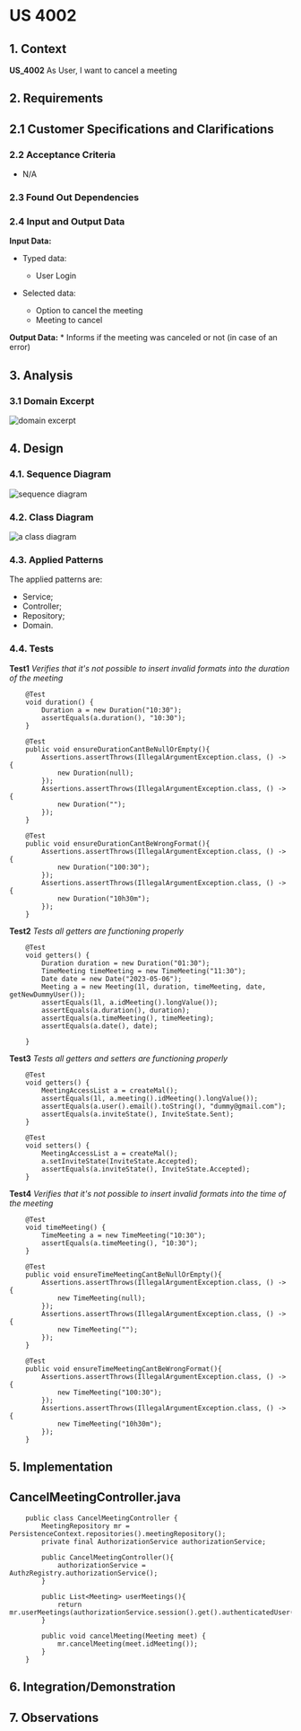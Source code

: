 # US 4002

## 1. Context

**US_4002** As User, I want to cancel a meeting

## 2. Requirements

## 2.1 Customer Specifications and Clarifications

### 2.2 Acceptance Criteria

- N/A

### 2.3 Found Out Dependencies

### 2.4 Input and Output Data

**Input Data:**

* Typed data:
    * User Login

* Selected data:
    * Option to cancel the meeting
    * Meeting to cancel

**Output Data:**
    * Informs if the meeting was canceled or not (in case of an error)

## 3. Analysis

### 3.1 Domain Excerpt
![domain excerpt](US4002_DM.svg)

## 4. Design

### 4.1. Sequence Diagram

![sequence diagram](US4002_SD.svg)

### 4.2. Class Diagram

![a class diagram](US4002_CD.svg)

### 4.3. Applied Patterns

The applied patterns are:
- Service;
- Controller;
- Repository;
- Domain.

### 4.4. Tests

**Test1** *Verifies that it's not possible to insert invalid formats into the duration of the meeting*
```
    @Test
    void duration() {
        Duration a = new Duration("10:30");
        assertEquals(a.duration(), "10:30");
    }

    @Test
    public void ensureDurationCantBeNullOrEmpty(){
        Assertions.assertThrows(IllegalArgumentException.class, () -> {
            new Duration(null);
        });
        Assertions.assertThrows(IllegalArgumentException.class, () -> {
            new Duration("");
        });
    }

    @Test
    public void ensureDurationCantBeWrongFormat(){
        Assertions.assertThrows(IllegalArgumentException.class, () -> {
            new Duration("100:30");
        });
        Assertions.assertThrows(IllegalArgumentException.class, () -> {
            new Duration("10h30m");
        });
    }
```

**Test2** *Tests all getters are functioning properly*
```
    @Test
    void getters() {
        Duration duration = new Duration("01:30");
        TimeMeeting timeMeeting = new TimeMeeting("11:30");
        Date date = new Date("2023-05-06");
        Meeting a = new Meeting(1l, duration, timeMeeting, date, getNewDummyUser());
        assertEquals(1l, a.idMeeting().longValue());
        assertEquals(a.duration(), duration);
        assertEquals(a.timeMeeting(), timeMeeting);
        assertEquals(a.date(), date);

    }
```

**Test3** *Tests all getters and setters are functioning properly*
```
    @Test
    void getters() {
        MeetingAccessList a = createMal();
        assertEquals(1l, a.meeting().idMeeting().longValue());
        assertEquals(a.user().email().toString(), "dummy@gmail.com");
        assertEquals(a.inviteState(), InviteState.Sent);
    }

    @Test
    void setters() {
        MeetingAccessList a = createMal();
        a.setInviteState(InviteState.Accepted);
        assertEquals(a.inviteState(), InviteState.Accepted);
    }
```

**Test4** *Verifies that it's not possible to insert invalid formats into the time of the meeting*
```
    @Test
    void timeMeeting() {
        TimeMeeting a = new TimeMeeting("10:30");
        assertEquals(a.timeMeeting(), "10:30");
    }

    @Test
    public void ensureTimeMeetingCantBeNullOrEmpty(){
        Assertions.assertThrows(IllegalArgumentException.class, () -> {
            new TimeMeeting(null);
        });
        Assertions.assertThrows(IllegalArgumentException.class, () -> {
            new TimeMeeting("");
        });
    }

    @Test
    public void ensureTimeMeetingCantBeWrongFormat(){
        Assertions.assertThrows(IllegalArgumentException.class, () -> {
            new TimeMeeting("100:30");
        });
        Assertions.assertThrows(IllegalArgumentException.class, () -> {
            new TimeMeeting("10h30m");
        });
    }
```


## 5. Implementation

## CancelMeetingController.java

```
    public class CancelMeetingController {
        MeetingRepository mr = PersistenceContext.repositories().meetingRepository();
        private final AuthorizationService authorizationService;
    
        public CancelMeetingController(){
            authorizationService = AuthzRegistry.authorizationService();
        }
    
        public List<Meeting> userMeetings(){
            return mr.userMeetings(authorizationService.session().get().authenticatedUser().email().toString());
        }
    
        public void cancelMeeting(Meeting meet) {
            mr.cancelMeeting(meet.idMeeting());
        }
    }
```

## 6. Integration/Demonstration

## 7. Observations